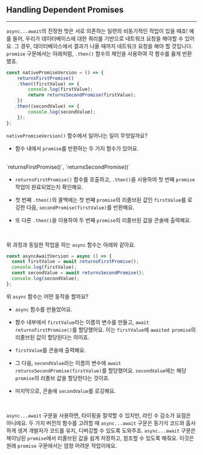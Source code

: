 ## Handling Dependent Promises
---
`async...await`의 진정한 멋은 서로 의존하는 일련의 비동기적인 작업이 있을 때죠! 예를 들어, 우리가 데이터베이스에 대한 쿼리를 기반으로 네트워크 요청을 해야할 수 있어요. 그 경우, 데이터베이스에서 결과가 나올 때까지 네트워크 요청을 해야 할 것입니다. `promise` 구문에서는 아래처럼, `.then()` 함수의 체인을 사용하여 각 함수를 옳게 반환했죠.

```javascript
const nativePromiseVersion = () => {
    returnsFirstPromise()
    .then((firstValue) => {
        console.log(firstValue);
        return returnsSecondPromise(firstValue);
    })
   .then((secondValue) => {
        console.log(secondValue);
    });
};
```

`nativePromiseVersion()` 함수에서 일어나는 일이 무엇일까요?

- 함수 내에서 `promise`를 반환하는 두 가지 함수가 있어요.
<br>
`returnsFirstPromise()`, `returnsSecondPromise()`

- `returnsFirstPromise()` 함수를 호출하고, `.then()`을 사용하여 첫 번째 `promise` 작업이 완료되었는지 확인해요.

- 첫 번째 `.then()`의 콜백에는 첫 번째 `promise`의 리졸브된 값인 `firstValue`를 로깅한 다음, `secondPromise(firstValue)`를 반환해요.

- 또 다른 `.then()`을 이용하여 두 번째 `promise`의 리졸브된 값을 콘솔에 출력해요.

<br>

위 과정과 동일한 작업을 하는 `async` 함수는 아래와 같아요.

```javascript
const asyncAwaitVersion = async () => {
  const firstValue = await returnsFirstPromise();
  console.log(firstValue);
  const secondValue = await returnsSecondPromise();
  console.log(secondValue);
};
```

위 `async` 함수는 어떤 동작을 할까요?

- `async` 함수를 만들었어요.

- 함수 내부에서 `firstValue`라는 이름의 변수를 만들고, `await returnsFirstPromise()`를 할당했어요. 이는 `firstValue`에 `awaited promise`의 리졸브된 값이 할당된다는 의미죠.

- `firstValue`를 콘솔에 출력해요.

- 그 다음, `secondValue`라는 이름의 변수에 `await returnsSecondPromise(firstValue)`를 할당했어요. `secondValue`에는 해당 `promise`의 리졸브 값을 할당한다는 것이죠.

- 마지막으로, 콘솔에 `secondValue`를 로깅해요.

<br>

`async...await` 구문을 사용하면, 타이핑을 절약할 수 있지만, 라인 수 감소가 요점은 아니에요. 두 가지 버전의 함수를 고려할 때 `async...await` 구문은 동기식 코드와 흡사하게 생겨 개발자가 코드를 유지, 디버깅할 수 있도록 도와주죠. `async...await` 구문은 체이닝된 `promise`에서 리졸브된 값을 쉽게 저장하고, 참조할 수 있도록 해줘요. 이것은 원래 `promise` 구문에서는 엄청 어려운 작업이에요.